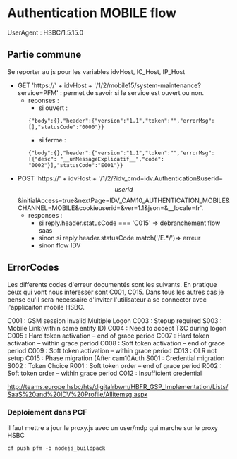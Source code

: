 
# Authentication MOBILE flow

UserAgent : HSBC/1.5.15.0

## Partie commune

Se reporter au js pour les variables idvHost, IC_Host, IP_Host

- GET 'https://' + idvHost + '/1/2/mobile15/system-maintenance?service=PFM' : permet de savoir si le service est ouvert ou non.
    * reponses : 
        * si ouvert : 
        ```
        {"body":{},"header":{"version":"1.1","token":"","errorMsg":[],"statusCode":"0000"}}
        ```
        * si ferme : 
        ```
        {"body":{},"header":{"version":"1.1","token":"","errorMsg":[{"desc": "__unMessageExplicatif__","code": "0002"}],"statusCode":"E001"}}
        ```
- POST 'https://' + idvHost + '/1/2/?idv_cmd=idv.Authentication&userid=$$userid$$&initialAccess=true&nextPage=IDV_CAM10_AUTHENTICATION_MOBILE&CHANNEL=MOBILE&cookieuserid=&ver=1.1&json=&__locale=fr'.
    * responses :
        * si reply.header.statusCode === 'C015' => debranchement flow saas
        * sinon si reply.header.statusCode.match('/E.*/')=> erreur
        * sinon flow IDV

## ErrorCodes

Les differents codes d'erreur  documentés sont les suivants. En pratique ceux qui vont nous interesser sont C001, C015.
Dans tous les autres cas je pense qu'il sera necessaire d'inviter l'utilisateur a se connecter avec l'applicaiton mobile HSBC.

C001 : GSM session invalid Multiple Logon
C003 : Stepup required
S003 : Mobile Link(within same entity ID)
C004 : Need to accept T&C during logon
C005 : Hard token activation – end of  grace period
C007 : Hard token activation – within  grace period
C008 : Soft token activation – end of  grace period
C009 : Soft token activation – within grace period
C013 : OLR not setup
C015 : Phase migration (After cam10Auth
S001 : Credential migration
S002 : Token Choice
R001 : Soft token order – end of grace period
R002 : Soft token order – within grace period
C012 : Insufficient credential

http://teams.europe.hsbc/hts/digitalrbwm/HBFR_GSP_Implementation/Lists/SaaS%20and%20IDV%20Profile/Allitemsg.aspx




### Deploiement dans PCF

il faut mettre a jour le proxy.js avec un user/mdp qui marche sur le proxy HSBC

`cf push pfm -b nodejs_buildpack`